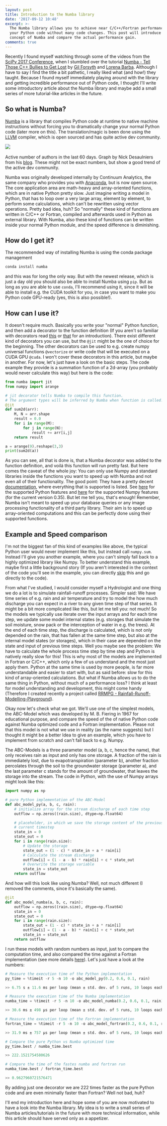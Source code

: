 ```yaml
---
layout: post
title: Introduction to the Numba library
date: '2017-09-12 10:48'
excerpt: >-
  The Numba library allows you to achieve near C/C++/Fortran performance with
  your Python code without many code changes. This post will introduce the
  concept of Numba and compare the actual performance gain.
comments: true
---
```


Recently I found myself watching through some of the videos from the [SciPy 2017 Conference](https://www.youtube.com/playlist?list=PLYx7XA2nY5GfdAFycPLBdUDOUtdQIVoMf), when I stumbled over the tutorial [Numba - Tell Those C++ Bullies to Get Lost](https://www.youtube.com/watch?v=1AwG0T4gaO0) by [Gil Forsyth](https://twitter.com/gilforsyth) and [Lorena Barba](https://twitter.com/LorenaABarba).
Although I have to say I find the title a bit pathetic, I really liked what (and how!) they taught. Because I found myself immediately playing around with the library and getting incredible performance out of Python code, I thought I'll write some introductory article about the Numba library and maybe add a small series of more tutorial-like articles in the future.

## So what is Numba?

[Numba](http://numba.pydata.org/) is a library that compiles Python code at runtime to native machine instructions without forcing you to dramatically change your normal Python code (later more on this). The translation/magic is been done using the [LLVM](https://en.wikipedia.org/wiki/LLVM) compiler, which is open sourced and has quite active dev community.

<div class="fig figcenter fighighlight">
  <img src="/images/numba_intro/gcc_clang_authors.jpg">
  <div class="figcaption"><br>Active number of authors in the last 60 days. Graph by Nick Desaulniers from his <a href="http://nickdesaulniers.github.io/blog/2017/09/05/gcc-vs-llvm-q3-2017-commit-rates-and-active-developer-counts/">blog</a>. These might not be exact numbers, but show a good trend of the active dev community.<br>
  </div>
</div>

Numba was originally developed internally by Continuum Analytics, the same company who provides you with [Anaconda](https://www.anaconda.com/), but is now open source. The core application area are math-heavy and array-oriented functions, which are in native Python pretty slow. Just imagine writing a model in Python, that has to loop over a very large array, element by element, to perform some calculations, which can't be rewritten using vector operations. Pretty bad idea, huh? So "normally" these kind of functions are written in C/C++ or Fortran, compiled and afterwards used in Python as external library. With Numba, also these kind of functions can be written inside your normal Python module, and the speed difference is diminishing.

## How do I get it?

The recommended way of installing Numba is using the conda package management

``` bash
conda install numba
```

and this was for long the only way. But with the newest release, which is just a day old you should also be able to install Numba using `pip`. But as long as you are able to use `conda`, I'll recommend using it, since it will be able to install e.g. the CUDA toolkit for you, in case you want to make you Python code GPU-ready (yes, this is also possible!).

## How can I use it?

It doesn't require much. Basically you write your "normal" Python function, and then add a decorator to the function definition (If you aren't so familiar with decorators read [this](https://www.thecodeship.com/patterns/guide-to-python-function-decorators/) or [that](https://realpython.com/blog/python/primer-on-python-decorators/) for an introduction). There exist different kind of decorators you can use, but the `@jit` might be the one of choice for the beginning. The other decorators can be used to e.g. create numpy universal functions `@vectorize` or write code that will be executed on a CUDA GPU `@cuda`. I won't cover these decorators in this article, but maybe in another. For now, let's just have a look on the basic steps.
The code example they provide is a summation function of a 2d-array (you probably would never calculate this way) but here is the code:

```python
from numba import jit
from numpy import arange

# jit decorator tells Numba to compile this function.
# The argument types will be inferred by Numba when function is called.
@jit
def sum2d(arr):
    M, N = arr.shape
    result = 0.0
    for i in range(M):
        for j in range(N):
            result += arr[i,j]
    return result

a = arange(9).reshape(3,3)
print(sum2d(a))
```
As you can see, all that is done is, that a Numba decorator was added to the function definition, and voilá this function will run pretty fast.
But here comes the caveat of the whole joy: You can only use Numpy and standard libraries inside the functions you want to speed up with Numba and not even all of their functionality. The good point: They have a pretty decent [documentation](http://numba.pydata.org/numba-doc/0.35.0/index.html), where everything that is supported is listed. See [here](http://numba.pydata.org/numba-doc/0.35.0/reference/pysupported.html) for the supported Python features and [here](http://numba.pydata.org/numba-doc/0.35.0/reference/numpysupported.html) for the supported Numpy features (for the current version 0.35). But let me tell you, that's enough! Remember, Numba isn't meant to speed up your database queries or any image processing functionality of a third party library. Their aim is to speed up array-oriented computations and this can be perfectly done using their supported functions.

## Example and Speed comparison

I'm not the biggest fan of this kind of examples like above, the typical Python user would never implement like this, but instead call `numpy.sum`. Instead I'll give you another example, where you can't simply fall back to a highly optimized library like Numpy. To better understand this example, maybe first a little background story (If you aren't interested in the context of the code you'll see in the example, you can directly [skip](#code) this and go directly to the code).

From what I've studied, I would consider myself a Hydrologist and one thing we do a lot is to simulate rainfall-runoff processes. Simpler said: We have time series of e.g. rain and air temperature and try to model the how much discharge you can expect in a river to any given time step of that series. It might be a bit more complicated like this, but let me tell you: not much! So the models we typically use iterate over the input arrays and for each time step, we update some model internal states (e.g. storages that simulate the soil moisture, snow pack or the interception of water in e.g. the trees). At the end of each time step, the discharge is calculated, which is not only depended on the rain, that has fallen at the same time step, but also at the internal model states (or storages), which in their case are depended on the state and input of previous time steps.
Well you maybe see the problem: We have to calculate the whole process time step by time step and Python is natively really slow for this!
This is why most of the models are implemented in Fortran or C/C++, which only a few of us understand and the most just apply them. Python at the same time is used by more people, is far more understandable and easier to start with, but as said before: slow for this kind of array-oriented calculations.
But what if Numba allows us to do the same thing in Python, without much of a performance loss? I think at least for model understanding and development, this might come handy (Therefore I created recently a project called [RRMPG - Rainfall-Runoff-Modelling-Playground](http://rrmpg.readthedocs.io/en/latest/index.html)).

Okay now let's check what we got. We'll use one of the simplest models, the ABC-Model which was developed by M. B. Fiering in 1967 for educational purpose, and compare the speed of the of native Python code against Numba optimized code and a Fortran implementation. Please not that this model is not what we use in reality (as the name suggests) but I thought it might be a better Idea to give an example, which you have to implement from scratch and can't fall back to e.g. Numpy.

The ABC-Models is a three parameter model (a, b, c, hence the name), that only receives rain as input and only has one storage. A fraction of the rain is immediately lost, due to evapotranspiration (parameter b), another fraction percolates through the soil to the groundwater storage (parameter a), and the last parameter c stands for the amount of groundwater, that leaves the storage into the stream. The code in Python, with the use of Numpy arrays might look like this:

<a name="code"></a>
```python
import numpy as np

# pure Python implementation of the ABC-Model
def abc_model_py(a, b, c, rain):
    # initialize array for the stream discharge of each time step
    outflow = np.zeros((rain.size), dtype=np.float64)

    # placeholder, in which we save the storage content of the previous and
    # current timestep
    state_in = 0
    state_out = 0
    for i in range(rain.size):
        # Update the storage
        state_out = (1 - c) * state_in + a * rain[i]
        # Calculate the stream discharge
        outflow[i] = (1 - a - b) * rain[i] + c * state_out
        # Overwrite the storage variable
        state_in = state_out
    return outflow
```

And how will this look like using Numba? Well, not much different (I removed the comments, since it's basically the same).

```python
@jit
def abc_model_numba(a, b, c, rain):
    outflow = np.zeros((rain.size), dtype=np.float64)
    state_in = 0
    state_out = 0
    for i in range(rain.size):
        state_out = (1 - c) * state_in + a * rain[i]
        outflow[i] = (1 - a - b) * rain[i] + c * state_out
        state_in = state_out
    return outflow
```

I run these models with random numbers as input, just to compare the computation time, and also compared the time against a Fortran implementation (see more details [here](http://rrmpg.readthedocs.io/en/latest/examples/speed_comparision.html)). Let's just have a look at the numbers:

```python
# Measure the execution time of the Python implementation
py_time = %timeit -r 5 -n 10 -o abc_model_py(0.2, 0.6, 0.1, rain)

>> 6.75 s ± 11.6 ms per loop (mean ± std. dev. of 5 runs, 10 loops each)

# Measure the execution time of the Numba implementation
numba_time = %timeit -r 5 -n 10 -o abc_model_numba(0.2, 0.6, 0.1, rain)

>> 30.6 ms ± 498 µs per loop (mean ± std. dev. of 5 runs, 10 loops each)

# Measure the execution time of the Fortran implementation
fortran_time = %timeit -r 5 -n 10 -o abc_model_fortran(0.2, 0.6, 0.1, rain)

>> 31.9 ms ± 757 µs per loop (mean ± std. dev. of 5 runs, 10 loops each)

# Compare the pure Python vs Numba optimized time
py_time.best / numba_time.best

>> 222.1521754580626

# Compare the time of the fastes numba and fortran run
numba_time.best / fortran_time.best

>> 0.9627960721576471
```
By adding just one decorator we are 222 times faster as the pure Python code and are even minimally faster than Fortran? Well not bad, huh?

I'll end my introduction here and hope some of you are now motivated to have a look into the Numba library. My idea is to write a small series of Numba articles/tutorials in the future with more technical information, while this article should have served only as a appetizer.
